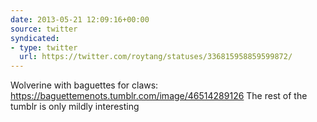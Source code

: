 ```yaml
---
date: 2013-05-21 12:09:16+00:00
source: twitter
syndicated:
- type: twitter
  url: https://twitter.com/roytang/statuses/336815958859599872/
---
```


Wolverine with baguettes for claws: https://baguettemenots.tumblr.com/image/46514289126 The rest of the tumblr is only mildly interesting